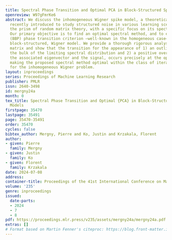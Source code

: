 ```yaml
---
title: Spectral Phase Transition and Optimal PCA in Block-Structured Spiked Models
openreview: W97gFmrKe6
abstract: We discuss the inhomogeneous Wigner spike model, a theoretical framework
  recently introduced to study structured noise in various learning scenarios, through
  the prism of random matrix theory, with a specific focus on its spectral properties.
  Our primary objective is to find an optimal spectral method, and to extend the celebrated
  (BBP) phase transition criterion —well-known in the homogeneous case— to our inhomogeneous,
  block-structured, Wigner model. We provide a thorough rigorous analysis of a transformed
  matrix and show that the transition for the appearance of 1) an outlier outside
  the bulk of the limiting spectral distribution and 2) a positive overlap between
  the associated eigenvector and the signal, occurs precisely at the optimal threshold,
  making the proposed spectral method optimal within the class of iterative methods
  for the inhomogeneous Wigner problem.
layout: inproceedings
series: Proceedings of Machine Learning Research
publisher: PMLR
issn: 2640-3498
id: mergny24a
month: 0
tex_title: Spectral Phase Transition and Optimal {PCA} in Block-Structured Spiked
  Models
firstpage: 35470
lastpage: 35491
page: 35470-35491
order: 35470
cycles: false
bibtex_author: Mergny, Pierre and Ko, Justin and Krzakala, Florent
author:
- given: Pierre
  family: Mergny
- given: Justin
  family: Ko
- given: Florent
  family: Krzakala
date: 2024-07-08
address:
container-title: Proceedings of the 41st International Conference on Machine Learning
volume: '235'
genre: inproceedings
issued:
  date-parts:
  - 2024
  - 7
  - 8
pdf: https://proceedings.mlr.press/v235/assets/mergny24a/mergny24a.pdf
extras: []
# Format based on Martin Fenner's citeproc: https://blog.front-matter.io/posts/citeproc-yaml-for-bibliographies/
---
```

